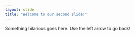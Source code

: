 ```yaml
---
layout: slide
title: "Welcome to our second slide!"
---
```

Something hilarious goes here.
Use the left arrow to go back!

